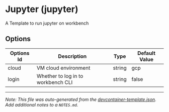 
# Jupyter (jupyter)

A Template to run jupyter on workbench

## Options

| Options Id | Description | Type | Default Value |
|-----|-----|-----|-----|
| cloud | VM cloud environment | string | gcp |
| login | Whether to log in to workbench CLI | string | false |



---

_Note: This file was auto-generated from the [devcontainer-template.json](https://github.com/verily-src/workbench-app-devcontainers/blob/main/src/jupyter/devcontainer-template.json).  Add additional notes to a `NOTES.md`._
